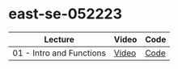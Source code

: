 # east-se-052223

| Lecture | Video | Code |
| - | - | - |
|01 - Intro and Functions | [Video](https://youtu.be/lCzoX5F_Sbw) | [Code](https://github.com/learn-co-students/east-se-052223/blob/main/01_intro_and_functions/example.js) |